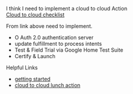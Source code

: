 I think I need to implement a cloud to cloud Action</br>
[Cloud to cloud checklist](https://developers.home.google.com/cloud-to-cloud/checklist)


From link above need to implement.

* O Auth 2.0 authentication server
* update fulfillment to process intents
* Test & Field Trial via Google Home Test Suite
* Certify & Launch


Helpful Links</br>

* [getting started](https://developers.home.google.com/cloud-to-cloud/get-started)
* [cloud to cloud lunch action](https://developers.home.google.com/cloud-to-cloud/launch/action)

